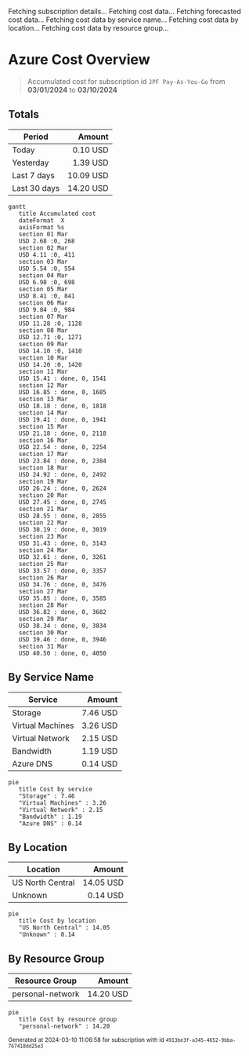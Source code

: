 Fetching subscription details...
Fetching cost data...
Fetching forecasted cost data...
Fetching cost data by service name...
Fetching cost data by location...
Fetching cost data by resource group...
# Azure Cost Overview

> Accumulated cost for subscription id `JPF Pay-As-You-Go` from **03/01/2024** to **03/10/2024**

## Totals

|Period|Amount|
|---|---:|
|Today|0.10 USD|
|Yesterday|1.39 USD|
|Last 7 days|10.09 USD|
|Last 30 days|14.20 USD|

```mermaid
gantt
   title Accumulated cost
   dateFormat  X
   axisFormat %s
   section 01 Mar
   USD 2.68 :0, 268
   section 02 Mar
   USD 4.11 :0, 411
   section 03 Mar
   USD 5.54 :0, 554
   section 04 Mar
   USD 6.98 :0, 698
   section 05 Mar
   USD 8.41 :0, 841
   section 06 Mar
   USD 9.84 :0, 984
   section 07 Mar
   USD 11.28 :0, 1128
   section 08 Mar
   USD 12.71 :0, 1271
   section 09 Mar
   USD 14.10 :0, 1410
   section 10 Mar
   USD 14.20 :0, 1420
   section 11 Mar
   USD 15.41 : done, 0, 1541
   section 12 Mar
   USD 16.85 : done, 0, 1685
   section 13 Mar
   USD 18.18 : done, 0, 1818
   section 14 Mar
   USD 19.41 : done, 0, 1941
   section 15 Mar
   USD 21.18 : done, 0, 2118
   section 16 Mar
   USD 22.54 : done, 0, 2254
   section 17 Mar
   USD 23.84 : done, 0, 2384
   section 18 Mar
   USD 24.92 : done, 0, 2492
   section 19 Mar
   USD 26.24 : done, 0, 2624
   section 20 Mar
   USD 27.45 : done, 0, 2745
   section 21 Mar
   USD 28.55 : done, 0, 2855
   section 22 Mar
   USD 30.19 : done, 0, 3019
   section 23 Mar
   USD 31.43 : done, 0, 3143
   section 24 Mar
   USD 32.61 : done, 0, 3261
   section 25 Mar
   USD 33.57 : done, 0, 3357
   section 26 Mar
   USD 34.76 : done, 0, 3476
   section 27 Mar
   USD 35.85 : done, 0, 3585
   section 28 Mar
   USD 36.82 : done, 0, 3682
   section 29 Mar
   USD 38.34 : done, 0, 3834
   section 30 Mar
   USD 39.46 : done, 0, 3946
   section 31 Mar
   USD 40.50 : done, 0, 4050
```

## By Service Name

|Service|Amount|
|---|---:|
|Storage|7.46 USD|
|Virtual Machines|3.26 USD|
|Virtual Network|2.15 USD|
|Bandwidth|1.19 USD|
|Azure DNS|0.14 USD|

```mermaid
pie
   title Cost by service
   "Storage" : 7.46
   "Virtual Machines" : 3.26
   "Virtual Network" : 2.15
   "Bandwidth" : 1.19
   "Azure DNS" : 0.14
```

## By Location

|Location|Amount|
|---|---:|
|US North Central|14.05 USD|
|Unknown|0.14 USD|

```mermaid
pie
   title Cost by location
   "US North Central" : 14.05
   "Unknown" : 0.14
```

## By Resource Group

|Resource Group|Amount|
|---|---:|
|personal-network|14.20 USD|

```mermaid
pie
   title Cost by resource group
   "personal-network" : 14.20
```

<sup>Generated at 2024-03-10 11:06:58 for subscription with id `4913be3f-a345-4652-9bba-767418dd25e3`</sup>
